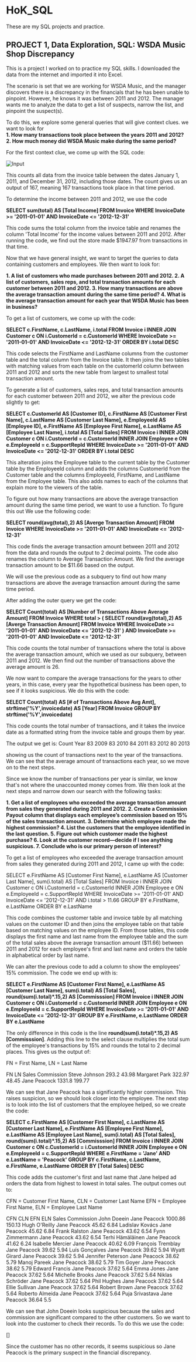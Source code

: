# HoK_SQL
These are my SQL projects and practice.

## PROJECT 1, Data Exploration, SQL: WSDA Music Shop Discrepancy

This is a project I worked on to practice my SQL skills. I downloaded the data from the internet and imported it into Excel.  

The scenario is set that we are working for WSDA Music, and the manager discovers there is a discrepancy in the financials that he has been unable to pinpoint. However, he knows it was between 2011 and 2012. The manager wants me to analyze the data to get a list of suspects, narrow the list, and pinpoint the suspect(s).  

To do this, we explore some general queries that will give context clues. we want to look for  
**1. How many transactions took place between the years 2011 and 2012?  
2. How much money did WSDA Music make during the same period?**  
  
For the first context clue, we come up with the SQL code:  
  
![Input](1_1Code.jpg)
  
This counts all data from the invoice table between the dates January 1, 2011, and December 31, 2012, including those dates. The count gives us an output of 167, meaning 167 transactions took place in that time period.  

To determine the income between 2011 and 2012, we use the code  

**SELECT
	sum(total) AS \[Total Income\]
FROM
	Invoice
WHERE
	InvoiceDate >= '2011-01-01' 
AND
	InvoiceDate <= '2012-12-31'**

This code sums the total column from the invoice table and renames the column 'Total Income' for the income values between 2011 and 2012. After running the code, we find out the store made $1947.97 from transactions in that time.

Now that we have general insight, we want to target the queries to data containing customers and employees. We then want to look for:

**1. A list of customers who made purchases between 2011 and 2012.
2. A list of customers, sales reps, and total transaction amounts for each customer 
between 2011 and 2012.
3. How many transactions are above the average transaction amount during the same 
time period?
4. What is the average transaction amount for each year that WSDA Music has been 
in business?**

To get a list of customers, we come up with the code:

**SELECT
	c.FirstName,
	c.LastName,
	i.total
FROM
	Invoice i
INNER JOIN
	Customer c
ON i.CustomerId = c.CustomerId
WHERE
	InvoiceDate >= '2011-01-01' 
AND
	InvoiceDate <= '2012-12-31'
ORDER BY
	i.total DESC**

This code selects the FirstName and LastName columns from the customer table and the total column from the Invoice table. It then joins the two tables with matching values from each table on the customerId column between 2011 and 2012 and sorts the new table from largest to smallest total transaction amount.


To generate a list of customers, sales reps, and total transaction amounts for each customer 
between 2011 and 2012, we alter the previous code slightly to get:

**SELECT
	c.CustomerId AS \[Customer ID\],
	c.FirstName AS \[Customer First Name\],
	c.LastName AS \[Customer Last Name\],
	e.EmployeeId AS \[Employee ID\],
	e.FirstName AS \[Employee First Name\],
	e.LastName AS \[Employee Last Name\],
	i.total AS \[Total Sales\]
FROM
	Invoice i
INNER JOIN
	Customer c
ON i.CustomerId = c.CustomerId
INNER JOIN
	Employee e
ON e.EmployeeId = c.SupportRepId
WHERE
	InvoiceDate >= '2011-01-01' 
AND
	InvoiceDate <= '2012-12-31'
ORDER BY
	i.total DESC**

This alteration joins the Employee table to the current table by the Customer table by the EmployeeId column and adds the columns CustomerId from the Customer table and the columns EmployeeId, FirstName, and LastName from the Employee table. This also adds names to each of the columns that explain more to the viewers of the table.

To figure out how many transactions are above the average transaction amount during the same 
time period, we want to use a function. To figure this out We use the following code:

**SELECT
	round(avg(total),2) AS \[Averge Transaction Amount\]
FROM
	Invoice
WHERE
	InvoiceDate >= '2011-01-01' 
AND
	InvoiceDate <= '2012-12-31'**

This code finds the average transaction amount between 2011 and 2012 from the data and rounds the output to 2 decimal points. The code also renames the column to Average Transaction Amount.
We find the average transaction amount to be $11.66 based on the output.

We will use the previous code as a subquery to find out how many transactions are above the average transaction amount during the same time period.

After adding the outer query we get the code:

**SELECT
	Count(total) AS [Number of Transactions Above Average Amount]
FROM
	Invoice
WHERE
	total > 
 (
	SELECT
		round(avg(total),2) AS [Averge Transaction Amount]
	FROM
		Invoice
	WHERE
		InvoiceDate >= '2011-01-01' 
	AND
		InvoiceDate <= '2012-12-31'
		)
AND
	InvoiceDate >= '2011-01-01' 
AND
	InvoiceDate <= '2012-12-31'**

This code counts the total number of transactions where the total is above the average transaction amount, which we used as our subquery, between 2011 and 2012. We then find out the number of transactions above the average amount is 26.
 

We now want to compare the average transactions for the years to other years, in this case, every year the hypothetical business has been open, to see if it looks suspicious. We do this with the code:

**SELECT
	Count(total) AS \[# of Transactions Above Avg Amt\],
	strftime('%Y',invoicedate) AS \[Year\]
FROM
	Invoice
GROUP BY
	strftime('%Y',invoicedate)**

This code counts the total number of transactions, and it takes the invoice date as a formatted string from the invoice table and groups them by year.

The output we get is:
Count Year
83	  2009
83	  2010
84	  2011
83	  2012
80	  2013

showing us the count of transactions next to the year of the transactions. We can see that the average amount of transactions each year, so we move on to the next steps.


Since we know the number of transactions per year is similar, we know that's not where the unaccounted money comes from. We then look at the next steps and narrow down our search with the following tasks:

**1. Get a list of employees who exceeded the average transaction amount from sales they 
generated during 2011 and 2012.
2. Create a Commission Payout column that displays each employee’s commission 
based on 15% of the sales transaction amount.
3. Determine which employee made the highest commission?
4. List the customers that the employee identified in the last question.
5. Figure out which customer made the highest purchase?
6. Look at the customer record—decide if I see anything suspicious.
7. Conclude who is our primary person of interest?**

To get a list of employees who exceeded the average transaction amount from sales they 
generated during 2011 and 2012, I came up with the code:

SELECT 
	e.FirstName AS \[Customer First Name\],
	e.LastName AS \[Customer Last Name\],
	sum(i.total) AS \[Total Sales\]
FROM
	Invoice i
INNER JOIN
	Customer c
ON i.CustomerId = c.CustomerId
INNER JOIN
	Employee e
ON e.EmployeeId = c.SupportRepId
WHERE
	InvoiceDate >= '2011-01-01' 
AND
	InvoiceDate <= '2012-12-31'
AND
	i.total > 11.66
GROUP BY
	e.FirstName,
	e.LastName
ORDER BY e.LastName

This code combines the customer table and invoice table by all matching values on the customer ID and then joins the employee table on that table based on matching values on the employee ID. From those tables, this code displays the first name and last name from the employee table and the sum of the total sales above the average transaction amount ($11.66) between 2011 and 2012 for each employee's first and last name and orders the table in alphabetical order by last name. 

We can alter the previous code to add a column to show the employees' 15% commission. The code we end up with is:

**SELECT 
	e.FirstName AS \[Customer First Name\],
	e.LastName AS \[Customer Last Name\],
	sum(i.total) AS \[Total Sales\],
	round(sum(i.total)*.15,2) AS \[Commisssion\]
FROM
	Invoice i
INNER JOIN
	Customer c
ON i.CustomerId = c.CustomerId
INNER JOIN
	Employee e
ON e.EmployeeId = c.SupportRepId
WHERE
	InvoiceDate >= '2011-01-01' 
AND
	InvoiceDate <= '2012-12-31'
GROUP BY
	e.FirstName,
	e.LastName
ORDER BY e.LastName**

The only difference in this code is the line **round(sum(i.total)*.15,2) AS \[Commisssion\]**. Adding this line to the select clause multiplies the total sum of the employee's transactions by 15% and rounds the total to 2 decimal places. This gives us the output of:

FN = First Name, LN = Last Name

FN        LN      Sales   Commission
Steve	    Johnson	293.2	  43.98
Margaret	Park  	322.97	48.45
Jane	    Peacock	1331.8	199.77

We can see that Jane Peacock has a significantly higher commission. This raises suspicion, so we should look closer into the employee. The next step is to look into the list of customers that the employee helped, so we create the code:

**SELECT
	c.FirstName AS \[Customer First Name\],
	c.LastName AS \[Customer Last Name\],
	e.FirstName AS \[Employee First Name\],
	e.LastName AS \[Employee Last Name\],
	sum(i.total) AS \[Total Sales\],
	round(sum(i.total)*.15,2) AS \[Commisssion\]
FROM 
	Invoice i
INNER JOIN
	Customer c
ON c.CustomerId = i.CustomerId
INNER JOIN
	Employee e
ON e.EmployeeId = c.SupportRepId
WHERE 
	e.FirstName = 'Jane'
AND
	e.LastName = 'Peacock'
GROUP BY
	c.FirstName,
	c.LastName,
	e.FirstName,
	e.LastName
ORDER BY \[Total Sales\] DESC**

This code adds the customer's first and last name that Jane helped ad orders the data from highest to lowest in total sales. The output comes out to:

CFN = Customer First Name, CLN = Customer Last Name
EFN = Employee First Name, ELN = Employee Last Name

CFN       CLN         EFN   ELN     Sales   Commission
John	    Doeein     	Jane	Peacock	1000.86	150.13
Hugh	    O'Reilly	  Jane	Peacock	45.62	6.84
Ladislav	Kovács	    Jane	Peacock	45.62	6.84
Frank     Ralston	    Jane	Peacock	43.62	6.54
Fynn	    Zimmermann  Jane	Peacock	43.62	6.54
Terhi	    Hämäläinen	Jane	Peacock	41.62	6.24
Isabelle  Mercier    	Jane	Peacock	40.62	6.09
François  Tremblay	  Jane	Peacock	39.62	5.94
Luís      Gonçalves	  Jane	Peacock	39.62	5.94
Wyatt	    Girard	    Jane	Peacock	39.62	5.94
Jennifer  Peterson	  Jane	Peacock	38.62	5.79
Manoj	    Pareek	    Jane	Peacock	38.62	5.79
Tim	      Goyer	      Jane	Peacock	38.62	5.79
Edward	  Francis	    Jane	Peacock	37.62	5.64
Emma	    Jones      	Jane	Peacock	37.62	5.64
Michelle  Brooks	    Jane	Peacock	37.62	5.64
Niklas    Schröder	  Jane	Peacock	37.62	5.64
Phil      Hughes	    Jane	Peacock	37.62	5.64
Ellie	    Sullivan	  Jane	Peacock	37.62	5.64
Robert    Brown	      Jane	Peacock	37.62	5.64
Roberto  	Almeida	    Jane	Peacock	37.62	5.64
Puja	    Srivastava  Jane	Peacock	36.64	5.5

We can see that John Doeein looks suspicious because the sales and commission are significant compared to the other customers. So we want to look into the customer to check their records. To do this we use the code:  

  []

Since the customer has no other records, it seems suspicious so Jane Peacock is the primary suspect in the financial discrepancy.


